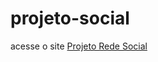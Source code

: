 # projeto-social
acesse o site
<a href="https://abioliver.github.io/projeto-social/">Projeto Rede Social</a>
